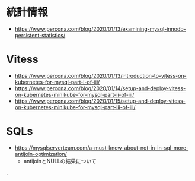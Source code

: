 

# 統計情報

- https://www.percona.com/blog/2020/01/13/examining-mysql-innodb-persistent-statistics/


# Vitess

- https://www.percona.com/blog/2020/01/13/introduction-to-vitess-on-kubernetes-for-mysql-part-i-of-iii/
- https://www.percona.com/blog/2020/01/14/setup-and-deploy-vitess-on-kubernetes-minikube-for-mysql-part-ii-of-iii/
- https://www.percona.com/blog/2020/01/15/setup-and-deploy-vitess-on-kubernetes-minikube-for-mysql-part-iii-of-iii/


# SQLs

- https://mysqlserverteam.com/a-must-know-about-not-in-in-sql-more-antijoin-optimization/
  - antijoinとNULLの結果について

.
